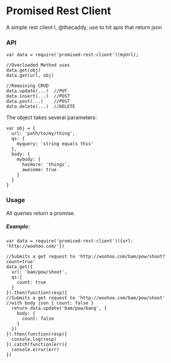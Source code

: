 # Promised Rest Client

A simple rest client I, @thecaddy, use to hit apis that return json

### API


```
var data = require('promised-rest-client')(myUrl);

//Overloaded Method uses
data.get(obj)
data.get(url, obj)

//Remaining CRUD
data.update(...)  //PUT 
data.insert(...)  //POST 
data.post(...)    //POST
data.delete(...)  //DELETE
```

The object takes several parameters:

```
var obj = {
  url: 'path/to/my/thing',
  qs: {
    myquery: 'string equals this'
  },
  body: {
    mybody: {
      hasmore: 'things',
      awesome: true
    }
  }
}

```

### Usage

All queries return a promise.

##### Example:


```
var data = require('promised-rest-client')({url: 'http://woohoo.com/'})

//Submits a get request to 'http://woohoo.com/bam/pow/shoot?count=true'
data.get({
  url: 'bam/pow/shoot',
  qs:{
    count: true
  }
}).then(function(resp){
//Submits a get request to 'http://woohoo.com/bam/pow/shoot'
//with body json { count: false }
  return data.update('bam/pow/bang', {
    body: {
      count: false
    }
  })
}).then(function(resp){
  console.log(resp)
}).catch(function(err){
  console.error(err)
})

```
